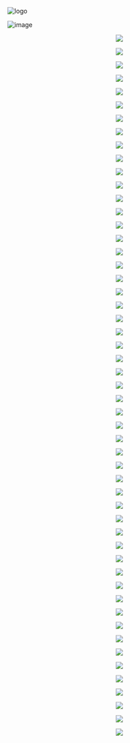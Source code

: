 ![logo](https://raw.githubusercontent.com/adi1090x/archlinux/master/images/logo_inst.png) <br />

![image](https://raw.githubusercontent.com/adi1090x/archlinux/master/images/install.jpeg) <br />

<p align="center">
  <img src="https://raw.githubusercontent.com/adi1090x/archlinux/master/images/Installer/abif_1.png">
</p>
<p align="center">
  <img src="https://raw.githubusercontent.com/adi1090x/archlinux/master/images/Installer/abif_2.png">
</p>
<p align="center">
  <img src="https://raw.githubusercontent.com/adi1090x/archlinux/master/images/Installer/abif_3.png">
</p>
<p align="center">
  <img src="https://raw.githubusercontent.com/adi1090x/archlinux/master/images/Installer/abif_4.png">
</p>
<p align="center">
  <img src="https://raw.githubusercontent.com/adi1090x/archlinux/master/images/Installer/abif_5.png">
</p>
<p align="center">
  <img src="https://raw.githubusercontent.com/adi1090x/archlinux/master/images/Installer/abif_6.png">
</p>
<p align="center">
  <img src="https://raw.githubusercontent.com/adi1090x/archlinux/master/images/Installer/abif_7.png">
</p>
<p align="center">
  <img src="https://raw.githubusercontent.com/adi1090x/archlinux/master/images/Installer/abif_8.png">
</p>
<p align="center">
  <img src="https://raw.githubusercontent.com/adi1090x/archlinux/master/images/Installer/abif_9.png">
</p>
<p align="center">
  <img src="https://raw.githubusercontent.com/adi1090x/archlinux/master/images/Installer/abif_10.png">
</p>
<p align="center">
  <img src="https://raw.githubusercontent.com/adi1090x/archlinux/master/images/Installer/abif_11.png">
</p>
<p align="center">
  <img src="https://raw.githubusercontent.com/adi1090x/archlinux/master/images/Installer/abif_12.png">
</p>
<p align="center">
  <img src="https://raw.githubusercontent.com/adi1090x/archlinux/master/images/Installer/abif_13.png">
</p>
<p align="center">
  <img src="https://raw.githubusercontent.com/adi1090x/archlinux/master/images/Installer/abif_14.png">
</p>
<p align="center">
  <img src="https://raw.githubusercontent.com/adi1090x/archlinux/master/images/Installer/abif_15.png">
</p>
<p align="center">
  <img src="https://raw.githubusercontent.com/adi1090x/archlinux/master/images/Installer/abif_16.png">
</p>
<p align="center">
  <img src="https://raw.githubusercontent.com/adi1090x/archlinux/master/images/Installer/abif_17.png">
</p>
<p align="center">
  <img src="https://raw.githubusercontent.com/adi1090x/archlinux/master/images/Installer/abif_18.png">
</p>
<p align="center">
  <img src="https://raw.githubusercontent.com/adi1090x/archlinux/master/images/Installer/abif_19.png">
</p>
<p align="center">
  <img src="https://raw.githubusercontent.com/adi1090x/archlinux/master/images/Installer/abif_20.png">
</p>
<p align="center">
  <img src="https://raw.githubusercontent.com/adi1090x/archlinux/master/images/Installer/abif_21.png">
</p>
<p align="center">
  <img src="https://raw.githubusercontent.com/adi1090x/archlinux/master/images/Installer/abif_22.png">
</p>
<p align="center">
  <img src="https://raw.githubusercontent.com/adi1090x/archlinux/master/images/Installer/abif_23.png">
</p>
<p align="center">
  <img src="https://raw.githubusercontent.com/adi1090x/archlinux/master/images/Installer/abif_24.png">
</p>
<p align="center">
  <img src="https://raw.githubusercontent.com/adi1090x/archlinux/master/images/Installer/abif_25.png">
</p>
<p align="center">
  <img src="https://raw.githubusercontent.com/adi1090x/archlinux/master/images/Installer/abif_26.png">
</p>
<p align="center">
  <img src="https://raw.githubusercontent.com/adi1090x/archlinux/master/images/Installer/abif_27.png">
</p>
<p align="center">
  <img src="https://raw.githubusercontent.com/adi1090x/archlinux/master/images/Installer/abif_28.png">
</p>
<p align="center">
  <img src="https://raw.githubusercontent.com/adi1090x/archlinux/master/images/Installer/abif_29.png">
</p>
<p align="center">
  <img src="https://raw.githubusercontent.com/adi1090x/archlinux/master/images/Installer/abif_30.png">
</p>
<p align="center">
  <img src="https://raw.githubusercontent.com/adi1090x/archlinux/master/images/Installer/abif_31.png">
</p>
<p align="center">
  <img src="https://raw.githubusercontent.com/adi1090x/archlinux/master/images/Installer/abif_32.png">
</p>
<p align="center">
  <img src="https://raw.githubusercontent.com/adi1090x/archlinux/master/images/Installer/abif_33.png">
</p>
<p align="center">
  <img src="https://raw.githubusercontent.com/adi1090x/archlinux/master/images/Installer/abif_34.png">
</p>
<p align="center">
  <img src="https://raw.githubusercontent.com/adi1090x/archlinux/master/images/Installer/abif_35.png">
</p>
<p align="center">
  <img src="https://raw.githubusercontent.com/adi1090x/archlinux/master/images/Installer/abif_36.png">
</p>
<p align="center">
  <img src="https://raw.githubusercontent.com/adi1090x/archlinux/master/images/Installer/abif_37.png">
</p>
<p align="center">
  <img src="https://raw.githubusercontent.com/adi1090x/archlinux/master/images/Installer/abif_38.png">
</p>
<p align="center">
  <img src="https://raw.githubusercontent.com/adi1090x/archlinux/master/images/Installer/abif_39.png">
</p>
<p align="center">
  <img src="https://raw.githubusercontent.com/adi1090x/archlinux/master/images/Installer/abif_40.png">
</p>
<p align="center">
  <img src="https://raw.githubusercontent.com/adi1090x/archlinux/master/images/Installer/abif_41.png">
</p>
<p align="center">
  <img src="https://raw.githubusercontent.com/adi1090x/archlinux/master/images/Installer/abif_42.png">
</p>
<p align="center">
  <img src="https://raw.githubusercontent.com/adi1090x/archlinux/master/images/Installer/abif_43.png">
</p>
<p align="center">
  <img src="https://raw.githubusercontent.com/adi1090x/archlinux/master/images/Installer/abif_44.png">
</p>
<p align="center">
  <img src="https://raw.githubusercontent.com/adi1090x/archlinux/master/images/Installer/abif_45.png">
</p>
<p align="center">
  <img src="https://raw.githubusercontent.com/adi1090x/archlinux/master/images/Installer/abif_46.png">
</p>
<p align="center">
  <img src="https://raw.githubusercontent.com/adi1090x/archlinux/master/images/Installer/abif_47.png">
</p>
<p align="center">
  <img src="https://raw.githubusercontent.com/adi1090x/archlinux/master/images/Installer/abif_48.png">
</p>
<p align="center">
  <img src="https://raw.githubusercontent.com/adi1090x/archlinux/master/images/Installer/abif_49.png">
</p>
<p align="center">
  <img src="https://raw.githubusercontent.com/adi1090x/archlinux/master/images/Installer/abif_50.png">
</p>
<p align="center">
  <img src="https://raw.githubusercontent.com/adi1090x/archlinux/master/images/Installer/abif_51.png">
</p>
<p align="center">
  <img src="https://raw.githubusercontent.com/adi1090x/archlinux/master/images/Installer/abif_52.png">
</p>
<p align="center">
  <img src="https://raw.githubusercontent.com/adi1090x/archlinux/master/images/Installer/abif_53.png">
</p>
